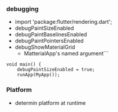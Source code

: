 ### debugging
  - import 'package:flutter/rendering.dart';
  - debugPaintSizeEnabled
  - debugPaintBaselinesEnabled
  - debugPaintPointersEnabled
  - debugShowMaterialGrid
    - MatterialApp's named argument```
```
void main() {
    debugPaintSizeEnabled = true;
    runApp(MyApp());
```

### Platform
  - determin platform at runtime
